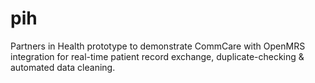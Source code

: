 # pih
Partners in Health prototype to demonstrate CommCare with OpenMRS integration for real-time patient record exchange, duplicate-checking & automated data cleaning. 
